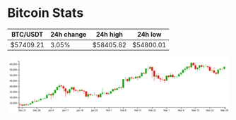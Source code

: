 # Bitcoin Stats

BTC/USDT|24h change|24h high|24h low|
|---|---|---|---|
|$57409.21|3.05%|$58405.82|$54800.01|

<img src="./chart.svg">
